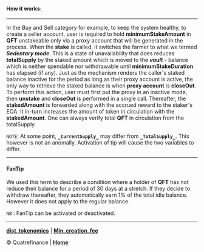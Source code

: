 
#### How it works: 
----------------------------------

In the Buy and Sell category for example, to keep the system healthy, to create a seller account, user is required to hold **minimumStakeAmount** in **QFT** unstakeable only via a proxy account that will be generated in the process. When the **stake** is called, it switches the farmer to what we termed **_Sedentary mode_**. This is a state of unavailability that does reduces **totalSupply** by the staked amount which is moved to the **_vault_** - balance which is neither spendable nor withdrawable until **minimumStakeDuration** has elapsed (if any).
Just as the mechanism renders the caller's staked balance inactive for the period as long as their proxy account is active, the only way to retrieve the staked balance is when **proxy account** is **closeOut**. To perform this action, user must first put the proxy in an inactive mode, then **unstake** and **closeOut** is performed in a single call. Thereafter, the **stakedAmount** is forwarded along with the accrued reward to the staker's EOA. It in-turn increases the amount of token in circulation with the **stakedAmount**. One can always verify total **QFT** in circulation from the totalSupply.

`NOTE`: At some point, **`_CurrentSupply_`** may differ from **`_TotalSupply_`**. This however is not an anomally. Activation of tip will cause the two variables to differ.

-------------------------

#### FanTip

We used this term to describe a condition where a holder of **QFT** has not reduce their balance for a period of 30 days at  a stretch. If they decide to withdraw thereafter, they automatically earn 1% of the total idle balance. However it does not apply to the regular balance.

`NB` : FanTip can be activated or deactivated.

--------------------------------

**[dist_tokenomics](https://github.com/Quatre-Finance/Q-paper/blob/main/q_token/dist_economics.md)** | **[Min_creation_fee](https://github.com/Quatre-Finance/Q-paper/blob/main/q_token/minCreationFee.md)**

:copyright: Quatrefinance | **[Home](https://github.com/Quatre-Finance/Q-paper#concept-overview)**

